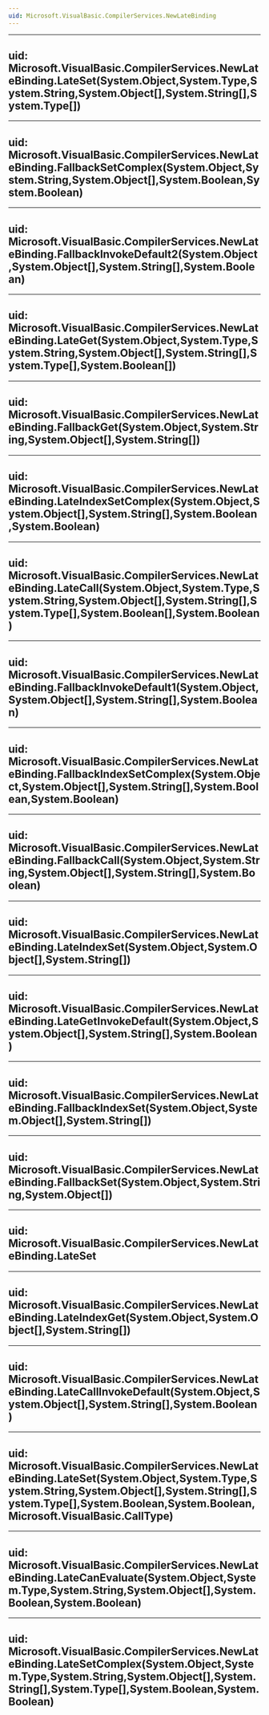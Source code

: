 ```yaml
---
uid: Microsoft.VisualBasic.CompilerServices.NewLateBinding
---
```


---
uid: Microsoft.VisualBasic.CompilerServices.NewLateBinding.LateSet(System.Object,System.Type,System.String,System.Object[],System.String[],System.Type[])
---

---
uid: Microsoft.VisualBasic.CompilerServices.NewLateBinding.FallbackSetComplex(System.Object,System.String,System.Object[],System.Boolean,System.Boolean)
---

---
uid: Microsoft.VisualBasic.CompilerServices.NewLateBinding.FallbackInvokeDefault2(System.Object,System.Object[],System.String[],System.Boolean)
---

---
uid: Microsoft.VisualBasic.CompilerServices.NewLateBinding.LateGet(System.Object,System.Type,System.String,System.Object[],System.String[],System.Type[],System.Boolean[])
---

---
uid: Microsoft.VisualBasic.CompilerServices.NewLateBinding.FallbackGet(System.Object,System.String,System.Object[],System.String[])
---

---
uid: Microsoft.VisualBasic.CompilerServices.NewLateBinding.LateIndexSetComplex(System.Object,System.Object[],System.String[],System.Boolean,System.Boolean)
---

---
uid: Microsoft.VisualBasic.CompilerServices.NewLateBinding.LateCall(System.Object,System.Type,System.String,System.Object[],System.String[],System.Type[],System.Boolean[],System.Boolean)
---

---
uid: Microsoft.VisualBasic.CompilerServices.NewLateBinding.FallbackInvokeDefault1(System.Object,System.Object[],System.String[],System.Boolean)
---

---
uid: Microsoft.VisualBasic.CompilerServices.NewLateBinding.FallbackIndexSetComplex(System.Object,System.Object[],System.String[],System.Boolean,System.Boolean)
---

---
uid: Microsoft.VisualBasic.CompilerServices.NewLateBinding.FallbackCall(System.Object,System.String,System.Object[],System.String[],System.Boolean)
---

---
uid: Microsoft.VisualBasic.CompilerServices.NewLateBinding.LateIndexSet(System.Object,System.Object[],System.String[])
---

---
uid: Microsoft.VisualBasic.CompilerServices.NewLateBinding.LateGetInvokeDefault(System.Object,System.Object[],System.String[],System.Boolean)
---

---
uid: Microsoft.VisualBasic.CompilerServices.NewLateBinding.FallbackIndexSet(System.Object,System.Object[],System.String[])
---

---
uid: Microsoft.VisualBasic.CompilerServices.NewLateBinding.FallbackSet(System.Object,System.String,System.Object[])
---

---
uid: Microsoft.VisualBasic.CompilerServices.NewLateBinding.LateSet
---

---
uid: Microsoft.VisualBasic.CompilerServices.NewLateBinding.LateIndexGet(System.Object,System.Object[],System.String[])
---

---
uid: Microsoft.VisualBasic.CompilerServices.NewLateBinding.LateCallInvokeDefault(System.Object,System.Object[],System.String[],System.Boolean)
---

---
uid: Microsoft.VisualBasic.CompilerServices.NewLateBinding.LateSet(System.Object,System.Type,System.String,System.Object[],System.String[],System.Type[],System.Boolean,System.Boolean,Microsoft.VisualBasic.CallType)
---

---
uid: Microsoft.VisualBasic.CompilerServices.NewLateBinding.LateCanEvaluate(System.Object,System.Type,System.String,System.Object[],System.Boolean,System.Boolean)
---

---
uid: Microsoft.VisualBasic.CompilerServices.NewLateBinding.LateSetComplex(System.Object,System.Type,System.String,System.Object[],System.String[],System.Type[],System.Boolean,System.Boolean)
---
